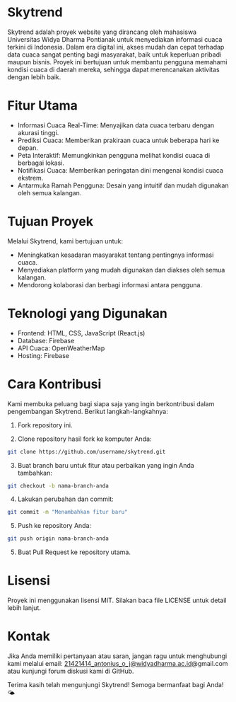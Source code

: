 # Skytrend

Skytrend adalah proyek website yang dirancang oleh mahasiswa Universitas Widya Dharma Pontianak untuk menyediakan informasi cuaca terkini di Indonesia. Dalam era digital ini, akses mudah dan cepat terhadap data cuaca sangat penting bagi masyarakat, baik untuk keperluan pribadi maupun bisnis. Proyek ini bertujuan untuk membantu pengguna memahami kondisi cuaca di daerah mereka, sehingga dapat merencanakan aktivitas dengan lebih baik.

# Fitur Utama

- Informasi Cuaca Real-Time: Menyajikan data cuaca terbaru dengan akurasi tinggi.
- Prediksi Cuaca: Memberikan prakiraan cuaca untuk beberapa hari ke depan.
- Peta Interaktif: Memungkinkan pengguna melihat kondisi cuaca di berbagai lokasi.
- Notifikasi Cuaca: Memberikan peringatan dini mengenai kondisi cuaca ekstrem.
- Antarmuka Ramah Pengguna: Desain yang intuitif dan mudah digunakan oleh semua kalangan.

# Tujuan Proyek

Melalui Skytrend, kami bertujuan untuk:

- Meningkatkan kesadaran masyarakat tentang pentingnya informasi cuaca.
- Menyediakan platform yang mudah digunakan dan diakses oleh semua kalangan.
- Mendorong kolaborasi dan berbagi informasi antara pengguna.

# Teknologi yang Digunakan

- Frontend: HTML, CSS, JavaScript (React.js)
- Database: Firebase
- API Cuaca: OpenWeatherMap
- Hosting: Firebase

# Cara Kontribusi

Kami membuka peluang bagi siapa saja yang ingin berkontribusi dalam pengembangan Skytrend. Berikut langkah-langkahnya:

1. Fork repository ini.

2. Clone repository hasil fork ke komputer Anda:

```sh
git clone https://github.com/username/skytrend.git
```

3. Buat branch baru untuk fitur atau perbaikan yang ingin Anda tambahkan:
```sh
git checkout -b nama-branch-anda
```
4. Lakukan perubahan dan commit:
```sh
git commit -m "Menambahkan fitur baru"
```

5. Push ke repository Anda:
```sh
git push origin nama-branch-anda
```

5. Buat Pull Request ke repository utama.

# Lisensi

Proyek ini menggunakan lisensi MIT. Silakan baca file LICENSE untuk detail lebih lanjut.

# Kontak

Jika Anda memiliki pertanyaan atau saran, jangan ragu untuk menghubungi kami melalui email: 21421414_antonius_o_j@widyadharma.ac.id@gmail.com atau kunjungi forum diskusi kami di GitHub.

Terima kasih telah mengunjungi Skytrend! Semoga bermanfaat bagi Anda! 🌤️

